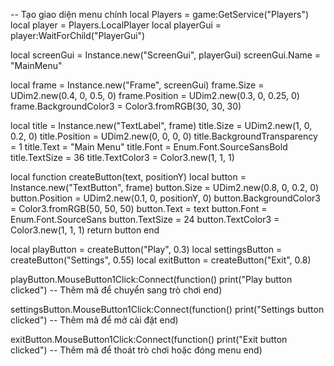 -- Tạo giao diện menu chính
local Players = game:GetService("Players")
local player = Players.LocalPlayer
local playerGui = player:WaitForChild("PlayerGui")

local screenGui = Instance.new("ScreenGui", playerGui)
screenGui.Name = "MainMenu"

local frame = Instance.new("Frame", screenGui)
frame.Size = UDim2.new(0.4, 0, 0.5, 0)
frame.Position = UDim2.new(0.3, 0, 0.25, 0)
frame.BackgroundColor3 = Color3.fromRGB(30, 30, 30)

local title = Instance.new("TextLabel", frame)
title.Size = UDim2.new(1, 0, 0.2, 0)
title.Position = UDim2.new(0, 0, 0, 0)
title.BackgroundTransparency = 1
title.Text = "Main Menu"
title.Font = Enum.Font.SourceSansBold
title.TextSize = 36
title.TextColor3 = Color3.new(1, 1, 1)

local function createButton(text, positionY)
    local button = Instance.new("TextButton", frame)
    button.Size = UDim2.new(0.8, 0, 0.2, 0)
    button.Position = UDim2.new(0.1, 0, positionY, 0)
    button.BackgroundColor3 = Color3.fromRGB(50, 50, 50)
    button.Text = text
    button.Font = Enum.Font.SourceSans
    button.TextSize = 24
    button.TextColor3 = Color3.new(1, 1, 1)
    return button
end

local playButton = createButton("Play", 0.3)
local settingsButton = createButton("Settings", 0.55)
local exitButton = createButton("Exit", 0.8)

playButton.MouseButton1Click:Connect(function()
    print("Play button clicked")
    -- Thêm mã để chuyển sang trò chơi
end)

settingsButton.MouseButton1Click:Connect(function()
    print("Settings button clicked")
    -- Thêm mã để mở cài đặt
end)

exitButton.MouseButton1Click:Connect(function()
    print("Exit button clicked")
    -- Thêm mã để thoát trò chơi hoặc đóng menu
end)
